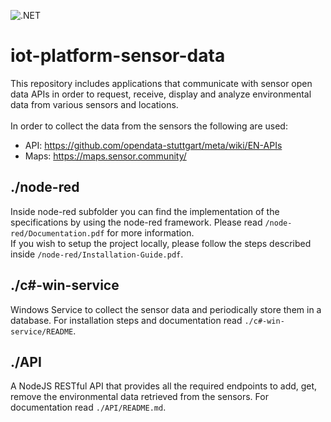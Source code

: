 ![.NET](https://github.com/gbrandtio/iot-platform-sensor-data/actions/workflows/dotnet.yml/badge.svg)

# iot-platform-sensor-data
This repository includes applications that communicate with sensor open data APIs in order to request, receive, display and analyze environmental data from various sensors and locations.<br><br>
In order to collect the data from the sensors the following are used:<br>
- API:  https://github.com/opendata-stuttgart/meta/wiki/EN-APIs<br>
- Maps: https://maps.sensor.community/

## ./node-red
Inside node-red subfolder you can find the implementation of the specifications by using the node-red framework. Please read `/node-red/Documentation.pdf` for more information.<br>If you wish to setup the project locally, please follow the steps described inside `/node-red/Installation-Guide.pdf`.

## ./c#-win-service
Windows Service to collect the sensor data and periodically store them in a database. For installation steps and documentation read `./c#-win-service/README`.

## ./API
A NodeJS RESTful API that provides all the required endpoints to add, get, remove the environmental data retrieved from the sensors. For documentation read
`./API/README.md`.
